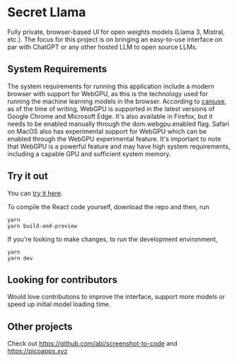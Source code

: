 # Secret Llama

Fully private, browser-based UI for open weights models (Llama 3, Mistral, etc.). The focus for this project is on bringing an easy-to-use interface on par with ChatGPT or any other hosted LLM to open source LLMs.

## System Requirements

The system requirements for running this application include a modern browser with support for WebGPU, as this is the technology used for running the machine learning models in the browser. According to [caniuse](https://caniuse.com/?search=WebGPU), as of the time of writing, WebGPU is supported in the latest versions of Google Chrome and Microsoft Edge. It's also available in Firefox, but it needs to be enabled manually through the dom.webgpu.enabled flag. Safari on MacOS also has experimental support for WebGPU which can be enabled through the WebGPU experimental feature. It's important to note that WebGPU is a powerful feature and may have high system requirements, including a capable GPU and sufficient system memory.

## Try it out

You can [try it here](https://fullyprivatechat.com/).

To compile the React code yourself, download the repo and then, run

```
yarn
yarn build-and-preview
```

If you're looking to make changes, to run the development environment,

```
yarn
yarn dev
```

## Looking for contributors

Would love contributions to improve the interface, support more models or speed up initial model loading time.

## Other projects

Check out https://github.com/abi/screenshot-to-code and https://picoapps.xyz

